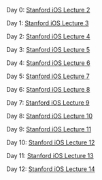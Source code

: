 Day 0: [Stanford iOS Lecture 2](https://www.youtube.com/watch?v=4GjXq2Sr55Q&t=2196s)

Day 1: [Stanford iOS Lecture 3](https://www.youtube.com/watch?v=SIYdYpPXil4&t=4s)

Day 2: [Stanford iOS Lecture 4](https://www.youtube.com/watch?v=eHEeWzFP6O4)

Day 3: [Stanford iOS Lecture 5](https://www.youtube.com/watch?v=oDKDGCRdSHc)

Day 4: [Stanford iOS Lecture 6](https://www.youtube.com/watch?v=3krC2c56ceQ)

Day 5: [Stanford iOS Lecture 7](https://www.youtube.com/watch?v=tmx-OwkBWxA)

Day 6: [Stanford iOS Lecture 8](https://www.youtube.com/watch?v=mz-rNLWJ0bk&list=PLpGHT1n4-mAtTj9oywMWoBx0dCGd51_yG&index=8)

Day 7: [Stanford iOS Lecture 9](https://www.youtube.com/watch?v=0i152oA3T3s&list=PLpGHT1n4-mAtTj9oywMWoBx0dCGd51_yG&index=7)

Day 8: [Stanford iOS Lecture 10](https://www.youtube.com/watch?v=CKexGQuIO7E&list=PLpGHT1n4-mAtTj9oywMWoBx0dCGd51_yG&index=6)

Day 9: [Stanford iOS Lecture 11](https://www.youtube.com/watch?v=fCfC6m7XUew&list=PLpGHT1n4-mAtTj9oywMWoBx0dCGd51_yG&index=3)

Day 10: [Stanford iOS Lecture 12](https://www.youtube.com/watch?v=yOhyOpXvaec&list=PLpGHT1n4-mAtTj9oywMWoBx0dCGd51_yG&index=1)

Day 11: [Stanford iOS Lecture 13](https://www.youtube.com/watch?v=fTNPRhGGP-0&list=PLpGHT1n4-mAtTj9oywMWoBx0dCGd51_yG&index=2)

Day 12: [Stanford iOS Lecture 14](https://www.youtube.com/watch?v=GRX5Dha_Clw&list=PLpGHT1n4-mAtTj9oywMWoBx0dCGd51_yG&index=4)





